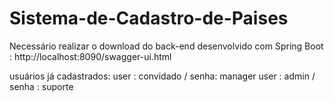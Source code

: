 # Sistema-de-Cadastro-de-Paises

Necessário realizar o download do back-end desenvolvido com Spring Boot : http://localhost:8090/swagger-ui.html 

usuários já cadastrados:
user : convidado / senha: manager 
user : admin / senha : suporte
